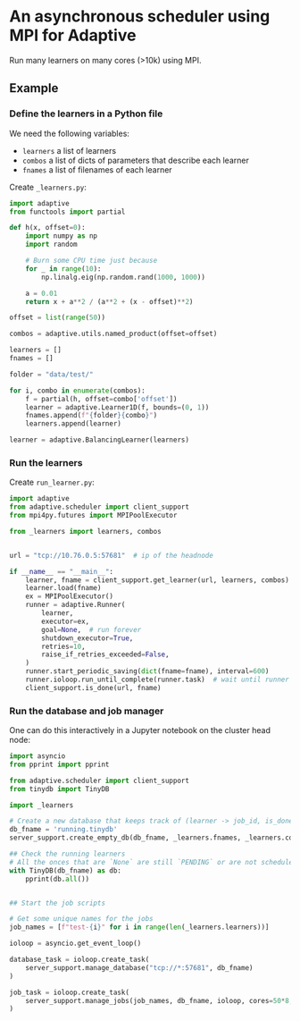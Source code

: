 # An asynchronous scheduler using MPI for Adaptive

Run many learners on many cores (>10k) using MPI.

## Example

### Define the learners in a Python file

We need the following variables:
* `learners` a list of learners
* `combos` a list of dicts of parameters that describe each learner
* `fnames` a list of filenames of each learner

Create `_learners.py`:
```python
import adaptive
from functools import partial

def h(x, offset=0):
    import numpy as np
    import random

    # Burn some CPU time just because
    for _ in range(10):
        np.linalg.eig(np.random.rand(1000, 1000))

    a = 0.01
    return x + a**2 / (a**2 + (x - offset)**2)

offset = list(range(50))

combos = adaptive.utils.named_product(offset=offset)

learners = []
fnames = []

folder = "data/test/"

for i, combo in enumerate(combos):
    f = partial(h, offset=combo['offset'])
    learner = adaptive.Learner1D(f, bounds=(0, 1))
    fnames.append(f"{folder}{combo}")
    learners.append(learner)

learner = adaptive.BalancingLearner(learners)
```


### Run the learners

Create `run_learner.py`:
```python
import adaptive
from adaptive.scheduler import client_support
from mpi4py.futures import MPIPoolExecutor

from _learners import learners, combos


url = "tcp://10.76.0.5:57681"  # ip of the headnode

if __name__ == "__main__":
    learner, fname = client_support.get_learner(url, learners, combos)
    learner.load(fname)
    ex = MPIPoolExecutor()
    runner = adaptive.Runner(
        learner,
        executor=ex,
        goal=None,  # run forever
        shutdown_executor=True,
        retries=10,
        raise_if_retries_exceeded=False,
    )
    runner.start_periodic_saving(dict(fname=fname), interval=600)
    runner.ioloop.run_until_complete(runner.task)  # wait until runner goal reached
    client_support.is_done(url, fname)
```


### Run the database and job manager

One can do this interactively in a Jupyter notebook on the cluster head node:
```python
import asyncio
from pprint import pprint

from adaptive.scheduler import client_support
from tinydb import TinyDB

import _learners

# Create a new database that keeps track of (learner -> job_id, is_done)
db_fname = 'running.tinydb'
server_support.create_empty_db(db_fname, _learners.fnames, _learners.combos)

## Check the running learners
# All the onces that are `None` are still `PENDING` or are not scheduled.
with TinyDB(db_fname) as db:
    pprint(db.all())


## Start the job scripts

# Get some unique names for the jobs
job_names = [f"test-{i}" for i in range(len(_learners.learners))]

ioloop = asyncio.get_event_loop()

database_task = ioloop.create_task(
    server_support.manage_database("tcp://*:57681", db_fname)
)

job_task = ioloop.create_task(
    server_support.manage_jobs(job_names, db_fname, ioloop, cores=50*8, interval=60)
)
```
